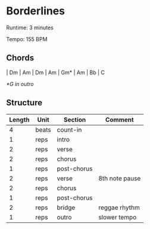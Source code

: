 Borderlines
===========

Runtime: 3 minutes

Tempo: 155 BPM

Chords
------

| Dm | Am | Dm | Am | Gm\* | Am | Bb | C

*\*G in outro*

Structure
---------

| Length | Unit  | Section      | Comment           |
|--------|-------|--------------|-------------------|
| 4      | beats | count-in     |                   |
| 1      | reps  | intro        |                   |
| 2      | reps  | verse        |                   |
| 2      | reps  | chorus       |                   |
| 1      | reps  | post-chorus  |                   |
| 2      | reps  | verse        | 8th note pause    |
| 2      | reps  | chorus       |                   |
| 1      | reps  | post-chorus  |                   |
| 2      | reps  | bridge       | reggae rhythm     |
| 1      | reps  | outro        | slower tempo      |
